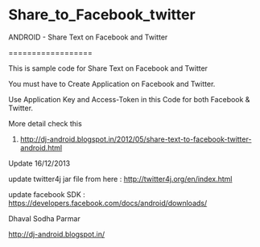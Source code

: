 Share_to_Facebook_twitter
=========================

ANDROID - Share Text on Facebook and Twitter

==================

This is sample code for Share Text on Facebook and Twitter

You must have to Create Application on Facebook and Twitter.

Use Application Key and Access-Token in this Code for both Facebook & Twitter.

More detail check this

1. http://dj-android.blogspot.in/2012/05/share-text-to-facebook-twitter-android.html




Update 16/12/2013

update twitter4j jar file from here : http://twitter4j.org/en/index.html

update facebook SDK : https://developers.facebook.com/docs/android/downloads/



Dhaval Sodha Parmar

http://dj-android.blogspot.in/
